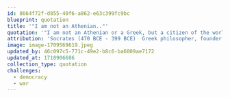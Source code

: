 ```yaml
---
id: 8664f72f-d855-40f6-a862-e63c399fc9bc
blueprint: quotation
title: '"I am not an Athenian.."'
quotation: '"I am not an Athenian or a Greek, but a citizen of the world."'
attribution: 'Socrates (470 BCE - 399 BCE)  Greek philosopher, founder of Western philosophy and ethics, as quoted by Plutarch.'
image: image-1709569619.jpeg
updated_by: 46c097c5-771c-49e2-b8c6-ba6009ae7172
updated_at: 1718906686
collection_type: quotation
challenges:
  - democracy
  - war
---
```

